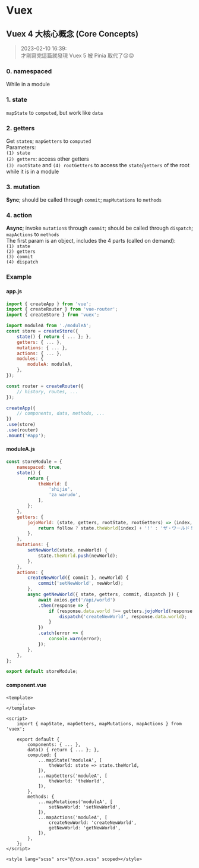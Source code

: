 # Vuex

## Vuex 4 大核心概念 (Core Concepts)

> 2023-02-10 16:39:  
> 才剛寫完這篇就發現 Vuex 5 被 Pinia 取代了😢😡

### 0. namespaced

While in a module

### 1. state

`mapState` to `computed`, but work like `data`

### 2. getters

Get `state`s; `mapGetters` to `computed`  
Parameters:  
`(1) state`  
`(2) getters`: access other getters  
`(3) rootState` and `(4) rootGetters` to access the `state`/`getters` of the root while it is in a module

### 3. mutation

**Sync**; should be called through `commit`; `mapMutations` to `methods`

### 4. action

**Async**; invoke `mutation`s through `commit`; should be called through `dispatch`; `mapActions` to `methods`  
The first param is an object, includes the 4 parts (called on demand):  
`(1) state`  
`(2) getters`  
`(3) commit`  
`(4) dispatch`

### Example

#### app.js

```javascript
import { createApp } from 'vue';
import { createRouter } from 'vue-router';
import { createStore } from 'vuex';

import moduleA from './moduleA';
const store = createStore({
    state() { return { ... }; },
    getters: { ... },
    mutations: { ... },
    actions: { ... },
    modules: {
        moduleA: moduleA,
    },
});

const router = createRouter({
    // history, routes, ...
});

createApp({
    // components, data, methods, ...
})
.use(store)
.use(router)
.mount('#app');
```

#### moduleA.js

```javascript
const storeModule = {
    namespaced: true,
    state() {
        return {
            theWorld: [
                'shijie',
                'za warudo',
            ],
        };
    },
    getters: {
        jojoWorld: (state, getters, rootState, rootGetters) => (index, follow = true) => {
            return follow ? state.theWorld[index] + '!' : 'ザ・ワールド！';
        },
    },
    mutations: {
        setNewWorld(state, newWorld) {
            state.theWorld.push(newWorld);
        },
    },
    actions: {
        createNewWorld({ commit }, newWorld) {
            commit('setNewWorld', newWorld);
        },
        async getNewWorld({ state, getters, commit, dispatch }) {
            await axios.get('/api/world')
            .then(response => {
                if (response.data.world !== getters.jojoWorld(response.data.index)) {
                    dispatch('createNewWorld', response.data.world);
                }
            })
            .catch(error => {
                console.warn(error);
            });
        },
    },
};

export default storeModule;
```

#### component.vue

```vue
<template>
    ...
</template>

<script>
    import { mapState, mapGetters, mapMutations, mapActions } from 'vuex';

    export default {
        components: { ... },
        data() { return { ... }; },
        computed: {
            ...mapState('moduleA', [
                theWorld: state => state.theWorld,
            ]),
            ...mapGetters('moduleA', [
                theWorld: 'theWorld',
            ]),
        },
        methods: {
            ...mapMutations('moduleA', [
                setNewWorld: 'setNewWorld',
            ]),
            ...mapActions('moduleA', [
                createNewWorld: 'createNewWorld',
                getNewWorld: 'getNewWorld',
            ]),
        },
    };
</script>

<style lang="scss" src="@/xxx.scss" scoped></style>
```
